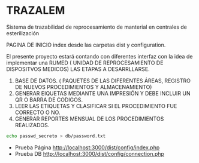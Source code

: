 # TRAZALEM
Sistema de trazabilidad de reprocesamiento de manterial en centrales de esterilización

PAGINA DE INICIO
index desde las carpetas dist y configuration.

El presente proyecto estará contando con diferentes interfaz con la idea de implementar una RUMED ( UNIDAD DE REPROCESAMIENTO DE DISPOSITVOS MEDICOS)
LAS ETAPAS A DESARRLLARSE.
1. BASE DE DATOS. ( PAQUETES DE LAS DIFERENTES ÁREAS, REGISTRO DE NUEVOS PROCEDIMIENTOS Y ALMACENAMIENTO)
2. GENERAR EIQUETAS MEDIANTE UNA IMPRESIÓN Y DEBE INCLUIR UN QR O BARRA DE CODIGOS.
3. LEER LAS ETIQUETAS Y CLASIFICAR SI EL PROCEDIMIENTO FUE CORRECTO O NO.
4. GENERAR REPORTES MENSUAL DE LOS PROCEDIMIENTOS REALIZADOS.


```bash
echo passwd_secreto > db/password.txt
```

- Prueba Página [http://localhost:3000/dist/config/index.php](http://localhost:3000/dist/config/index.php)
- Prueba DB [http://localhost:3000/dist/config/connection.php](http://localhost:3000/dist/config/connection.php)